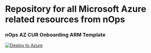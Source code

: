 # Repository for all Microsoft Azure related resources from nOps



### nOps AZ CUR Onboarding ARM Template
[![Deploy to Azure](https://aka.ms/deploytoazurebutton)](https://portal.azure.com/#create/Microsoft.Template/uri/https%3A%2F%2Fraw.githubusercontent.com%2Fnops-io%2Fnops-ms-az-resources%2Fmain%2Fnops-az-cur-onboarding-arm-template.json)
